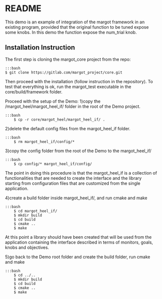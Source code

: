# README
This demo is an example of integration of the margot framework in an existing program, provided that the original function to be tuned expose some knobs. In this demo the function expose the num_trial knob.



## Installation Instruction

The first step is cloning the margot_core project from the repo:
~~~
:::bash
$ git clone https://gitlab.com/margot_project/core.git
~~~

Then proceed with the installation (follow instruction in the repository).
To test that everything is ok, run the margot_test executable in the core/build/framework folder.

Proceed with the setup of the Demo: 
1)copy the /margot_heel/margot_heel_if/ folder in the root of the Demo project.
~~~
:::bash
	$ cp -r core/margot_heel/margot_heel_if/ .
~~~

2)delete the default config files from the margot_heel_if folder.
~~~
:::bash
	$ rm margot_heel_if/config/*
~~~

3)copy the config folder from the root of the Demo to the margot_heel_if/
~~~
:::bash
	$ cp config/* margot_heel_if/config/
~~~

The point in doing this procedure is that the margot_heel_if is a collection of functionalities that are needed to create the interface and the library starting from configuration files that are customized from the single application. 
		
4)create a build folder inside margot_heel_if/, and run cmake and make
~~~
:::bash
	$ cd margot_heel_if/
	$ mkdir build
	$ cd build
	$ cmake ..
	$ make
~~~

At this point a library should have been created that will be used from the application containing the interface described in terms of monitors, goals, knobs and objectives.

5)go back to the Demo root folder and create the build folder, run cmake and make
~~~
:::bash
	$ cd ../..
	$ mkdir build
	$ cd build
	$ cmake ..
	$ make
~~~



